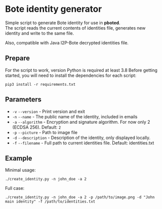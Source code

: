 # Bote identity generator

Simple script to generate Bote identity for use in **pboted**.   
The script reads the current contents of identities file, generates new identity and write to the same file.

Also, compatible with Java I2P-Bote decrypted identities file.

## Prepare

For the script to work, version Python is required at least 3.8
Before getting started, you will need to install the dependencies for each script:

```
pip3 install -r requirements.txt
```

## Parameters

- `-v` `--version` - Print version and exit
- `-n` `--name` - The public name of the identity, included in emails
- `-a` `--algorithm` - Encryption and signature algorithm. For now only 2 (ECDSA 256). Default: `2`
- `-p` `--picture` - Path to image file
- `-d` `--description` - Description of the identity, only displayed locally.
- `-f` `--filename` - Full path to current identities file. Default: identities.txt

## Example

Minimal usage:
```
./create_identity.py -n john_doe -a 2
```

Full case:
```
./create_identity.py -n john_doe -a 2 -p /path/to/image.png -d "John main identity" -f /path/to/identities.txt
```
